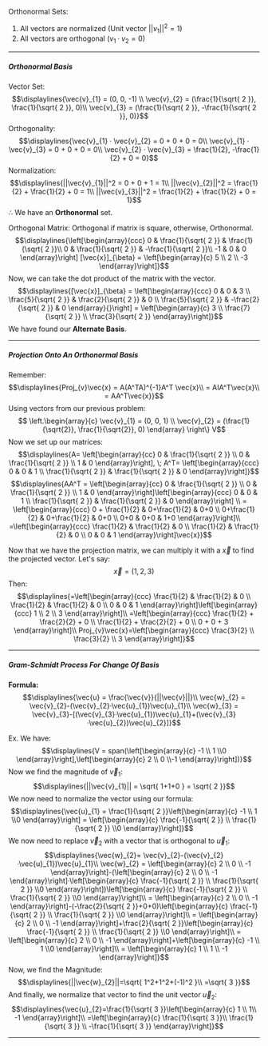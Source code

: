Orthonormal Sets:
1. All vectors are normalized (Unit vector  $||v_1||^2 = 1$)
2. All vectors are orthogonal  ($v_1 · v_2 = 0$)


---
##### Orthonormal Basis
Vector Set:$$\displaylines{\vec{v}_{1} = (0, 0, -1) \\
\vec{v}_{2} = (\frac{1}{\sqrt{ 2 }}, \frac{1}{\sqrt{ 2 }}, 0)\\
\vec{v}_{3} = (\frac{1}{\sqrt{ 2 }}, -\frac{1}{\sqrt{ 2 }}, 0)}$$
Orthogonality:$$\displaylines{\vec{v}_{1} · \vec{v}_{2} = 0 + 0 + 0 = 0\\
	\vec{v}_{1} · \vec{v}_{3} = 0 + 0 + 0 = 0\\
	\vec{v}_{2} · \vec{v}_{3} = \frac{1}{2}, -\frac{1}{2} + 0 = 0}$$
Normalization:$$\displaylines{||\vec{v}_{1}||^2 = 0 + 0 + 1 = 1\\
	||\vec{v}_{2}||^2 = \frac{1}{2} + \frac{1}{2} + 0 = 1\\
	||\vec{v}_{3}||^2 = \frac{1}{2} + \frac{1}{2} + 0 = 1}$$
∴ We have an **Orthonormal** set.

Orthogonal Matrix:
	Orthogonal if matrix is square, otherwise, Orthonormal.
$$\displaylines{\left[\begin{array}{ccc}
0 & \frac{1}{\sqrt{ 2 }} & \frac{1}{\sqrt{ 2 }}\\
0 & \frac{1}{\sqrt{ 2 }} & -\frac{1}{\sqrt{ 2 }}\\
-1 & 0 & 0
\end{array}\right]
[\vec{x}]_{\beta} =
\left[\begin{array}{c}
5 \\ 2 \\ -3
\end{array}\right]}$$
	Now, we can take the dot product of the matrix with the vector.
$$\displaylines{[\vec{x}]_{\beta} = \left[\begin{array}{ccc}
0 & 0 & 3 \\
\frac{5}{\sqrt{ 2 }} & \frac{2}{\sqrt{ 2 }} & 0 \\
\frac{5}{\sqrt{ 2 }} & -\frac{2}{\sqrt{ 2 }} & 0
\end{array}{}\right] = \left[\begin{array}{c}
3 \\ \frac{7}{\sqrt{ 2 }} \\ \frac{3}{\sqrt{ 2 }}
\end{array}\right]}$$
	We have found our **Alternate Basis**.


---
##### Projection Onto An Orthonormal Basis
Remember: $$\displaylines{Proj_{v}\vec{x} = A(A^TA)^{-1}A^T \vec{x}\\
= AIA^T\vec{x}\\
= AA^T\vec{x}}$$
Using vectors from our previous problem:
$$ \left.\begin{array}{c}
\vec{v}_{1} = (0, 0, 1) \\ 
\vec{v}_{2} = (\frac{1}{\sqrt{2}}, \frac{1}{\sqrt{2}}, 0)
\end{array} \right\} V$$
Now we set up our matrices: $$\displaylines{A= \left[\begin{array}{cc}
0 & \frac{1}{\sqrt{ 2 }} \\ 0 & \frac{1}{\sqrt{ 2 }} \\ 1 & 0
\end{array}\right], \; A^T= \left[\begin{array}{ccc}
0 & 0 & 1  \\ \frac{1}{\sqrt{ 2 }} & \frac{1}{\sqrt{ 2 }} & 0
\end{array}\right]}$$
$$\displaylines{AA^T = \left[\begin{array}{cc}
0 & \frac{1}{\sqrt{ 2 }} \\ 0 & \frac{1}{\sqrt{ 2 }} \\ 1 & 0
\end{array}\right]\left[\begin{array}{ccc}
0 & 0 & 1  \\ \frac{1}{\sqrt{ 2 }} & \frac{1}{\sqrt{ 2 }} & 0
\end{array}\right] \\
= \left[\begin{array}{ccc}
0 + \frac{1}{2} & 0+\frac{1}{2} & 0+0 \\
0+\frac{1}{2} & 0+\frac{1}{2} & 0+0 \\
0+0 & 0+0 & 1+0
\end{array}\right]\\
=\left[\begin{array}{ccc}
\frac{1}{2} & \frac{1}{2} & 0 \\
\frac{1}{2} & \frac{1}{2} & 0 \\
0 & 0 & 1
\end{array}\right]\vec{x}}$$

Now that we have the projection matrix, we can multiply it with a $\vec{x}$ to find the projected vector.
Let's say: $$\vec{x}=(1, 2 ,3)$$
Then: $$\displaylines{=\left[\begin{array}{ccc}
\frac{1}{2} & \frac{1}{2} & 0 \\
\frac{1}{2} & \frac{1}{2} & 0 \\
0 & 0 & 1
\end{array}\right]\left[\begin{array}{ccc}
1 \\
2 \\
3
\end{array}\right]\\
=\left[\begin{array}{ccc}
\frac{1}{2} + \frac{2}{2} + 0 \\
\frac{1}{2} + \frac{2}{2} + 0 \\
0 + 0 + 3
\end{array}\right]\\
Proj_{v}\vec{x}=\left[\begin{array}{ccc}
\frac{3}{2} \\
\frac{3}{2} \\
 3
\end{array}\right]}$$

---
##### Gram-Schmidt Process For Change Of Basis
**Formula:**
$$\displaylines{\vec{u} = \frac{\vec{v}}{||\vec{v}||}\\
\vec{w}_{2} = \vec{v}_{2}-(\vec{v}_{2}·\vec{u}_{1})\vec{u}_{1}\\
\vec{w}_{3} = \vec{v}_{3}-[(\vec{v}_{3}·\vec{u}_{1})\vec{u}_{1}+(\vec{v}_{3}·\vec{u}_{2})\vec{u}_{2}]}$$

Ex.
We have: $$\displaylines{V = span(\left[\begin{array}{c}
-1 \\ 1 \\0
\end{array}\right],\left[\begin{array}{c}
2 \\ 0 \\-1
\end{array}\right])}$$
Now we find the magnitude of $\vec{v}_{1}$: $$\displaylines{||\vec{v}_{1}|| = \sqrt{ 1+1+0 } = \sqrt{ 2 }}$$
We now need to normalize the vector using our formula: $$\displaylines{\vec{u}_{1} = \frac{1}{\sqrt{ 2 }}\left[\begin{array}{c}
-1 \\ 1 \\0
\end{array}\right] =
\left[\begin{array}{c}
\frac{-1}{\sqrt{ 2 }} \\ \frac{1}{\sqrt{ 2 }} \\0
\end{array}\right]}$$
We now need to replace $\vec{v}_{2}$ with a vector that is orthogonal to $\vec{u}_{1}$: $$\displaylines{\vec{w}_{2}= \vec{v}_{2}-(\vec{v}_{2}·\vec{u}_{1})\vec{u}_{1}\\
\vec{w}_{2} = \left[\begin{array}{c}
2 \\ 0 \\ -1
\end{array}\right]-(\left[\begin{array}{c}
2 \\ 0 \\ -1
\end{array}\right]·\left[\begin{array}{c}
\frac{-1}{\sqrt{ 2 }} \\ \frac{1}{\sqrt{ 2 }} \\0
\end{array}\right])\left[\begin{array}{c}
\frac{-1}{\sqrt{ 2 }} \\ \frac{1}{\sqrt{ 2 }} \\0
\end{array}\right]\\
= \left[\begin{array}{c}
2 \\ 0 \\ -1
\end{array}\right]-(-\frac{2}{\sqrt{ 2 }}+0+0)\left[\begin{array}{c}
\frac{-1}{\sqrt{ 2 }} \\ \frac{1}{\sqrt{ 2 }} \\0
\end{array}\right]\\
= \left[\begin{array}{c}
2 \\ 0 \\ -1
\end{array}\right]+\frac{2}{\sqrt{ 2 }}\left[\begin{array}{c}
\frac{-1}{\sqrt{ 2 }} \\ \frac{1}{\sqrt{ 2 }} \\0
\end{array}\right]\\
= \left[\begin{array}{c}
2 \\ 0 \\ -1
\end{array}\right]+\left[\begin{array}{c}
-1 \\ 1 \\0
\end{array}\right]\\
= \left[\begin{array}{c}
1 \\ 1 \\ -1
\end{array}\right]}$$
Now, we find the Magnitude:$$\displaylines{||\vec{w}_{2}||=\sqrt{ 1^2+1^2+(-1)^2 }\\ =\sqrt{ 3 }}$$
And finally, we normalize that vector to find the unit vector $\vec{u}_{2}$: $$\displaylines{\vec{u}_{2}=\frac{1}{\sqrt{ 3 }}\left[\begin{array}{c}
1 \\ 1\\ -1
\end{array}\right]\\
=\left[\begin{array}{c}
\frac{1}{\sqrt{ 3 }}\\ \frac{1}{\sqrt{ 3 }} \\ -\frac{1}{\sqrt{ 3 }}
\end{array}\right]}$$

---


